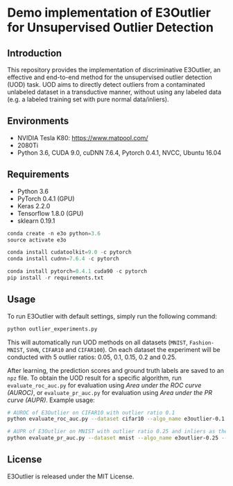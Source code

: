 # Demo implementation of E3Outlier for Unsupervised Outlier Detection

## Introduction
This repository provides the implementation of discriminative E3Outlier, an effective and end-to-end method for the unsupervised outlier detection (UOD) task. UOD aims to directly detect outliers from a contaminated unlabeled dataset in a transductive manner, without using any labeled data (e.g. a labeled training set with pure normal data/inliers).

## Environments

+ NVIDIA Tesla K80: https://www.matpool.com/
+ 2080Ti
+ Python 3.6, CUDA 9.0, cuDNN 7.6.4, Pytorch 0.4.1, NVCC, Ubuntu 16.04

## Requirements 
- Python 3.6
- PyTorch 0.4.1 (GPU)
- Keras 2.2.0 
- Tensorflow 1.8.0 (GPU)
- sklearn 0.19.1

```python
conda create -n e3o python=3.6
source activate e3o

conda install cudatoolkit=9.0 -c pytorch
conda install cudnn=7.6.4 -c pytorch

conda install pytorch=0.4.1 cuda90 -c pytorch
pip install -r requirements.txt
```
 

## Usage

To run E3Outlier with default settings, simply run the following command:

```bash
python outlier_experiments.py
```

This will automatically run UOD methods on all datasets (`MNIST`, `Fashion-MNIST`, `SVHN`, `CIFAR10` and `CIFAR100`). On each dataset the experiment will be conducted with 5 outlier ratios: 0.05, 0.1, 0.15, 0.2 and 0.25.

After learning, the prediction scores and ground truth labels are saved to an `npz` file. To obtain the UOD result for a specific algorithm, run ```evaluate_roc_auc.py``` for evaluation using *Area under the ROC curve (AUROC)*, or ```evaluate_pr_auc.py``` for evaluation using *Area under the PR curve (AUPR)*. Example usage:

```bash
# AUROC of E3Outlier on CIFAR10 with outlier ratio 0.1
python evaluate_roc_auc.py --dataset cifar10 --algo_name e3outlier-0.1

# AUPR of E3Outlier on MNIST with outlier ratio 0.25 and inliers as the postive class
python evaluate_pr_auc.py --dataset mnist --algo_name e3outlier-0.25 --postive inliers
```

## License

E3Outlier is released under the MIT License.
